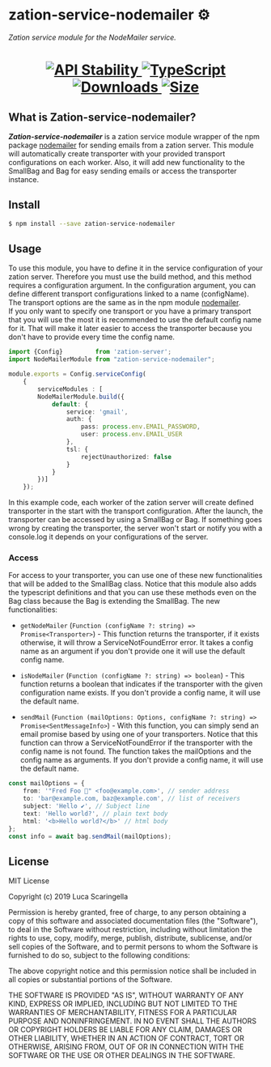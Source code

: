 # zation-service-nodemailer ⚙️
*Zation service module for the NodeMailer service.*
<h1 align="center">  
  <!-- Stability -->
  <a href="https://nodejs.org/api/documentation.html#documentation_stability_index">
    <img src="https://img.shields.io/badge/stability-stable-brightgreen.svg" alt="API Stability"/>
  </a>
  <!-- TypeScript -->
  <a href="http://typescriptlang.org">
    <img src="https://img.shields.io/badge/%3C%2F%3E-typescript-blue.svg" alt="TypeScript"/>
  </a>    
  <!-- Downloads -->
  <a href="https://npmjs.org/package/zation-service-mysql">
    <img src="https://img.shields.io/npm/dm/zation-service-mysql.svg" alt="Downloads"/>
  </a> 
  <!-- Size -->
  <a href="https://npmjs.org/package/zation-service-mysql">
      <img src="https://img.shields.io/bundlephobia/min/zation-service-mysql.svg" alt="Size"/>
  </a>  
</h1>

## What is Zation-service-nodemailer?
***Zation-service-nodemailer*** is a zation service module wrapper of the npm package [nodemailer](https://www.npmjs.com/package/nodemailer) for sending emails from a zation server.
This module will automatically create transporter with your provided transport configurations on each worker. 
Also, it will add new functionality to the SmallBag and Bag for easy sending emails or access the transporter instance.

## Install

```bash
$ npm install --save zation-service-nodemailer
```

## Usage

To use this module, you have to define it in the service configuration of your zation server. 
Therefore you must use the build method, and this method requires a configuration argument. 
In the configuration argument, you can define different transport configurations linked to a name (configName). 
The transport options are the same as in the npm module [nodemailer](https://www.npmjs.com/package/nodemailer).  
If you only want to specify one transport or 
you have a primary transport that you will use the most it is recommended to use the default config name for it.
That will make it later easier to access the transporter because you don't have to provide every time the config name.

```typescript
import {Config}         from 'zation-server';
import NodeMailerModule from "zation-service-nodemailer";

module.exports = Config.serviceConfig(
    { 
        serviceModules : [
        NodeMailerModule.build({
            default: {
                service: 'gmail',
                auth: {
                    pass: process.env.EMAIL_PASSWORD,
                    user: process.env.EMAIL_USER
                },
                tsl: {
                    rejectUnauthorized: false
                }
            }
        })]
    });
```
In this example code, each worker of the zation server will create defined transporter in the start with the transport configuration.
After the launch, the transporter can be accessed by using a SmallBag or Bag. 
If something goes wrong by creating the transporter, the server won't start or notify you with a console.log it depends on your configurations of the server.

### Access 
For access to your transporter, you can use one of these new functionalities that will be added to the SmallBag class. 
Notice that this module also adds the typescript definitions and 
that you can use these methods even on the Bag class because the Bag is extending the SmallBag.
The new functionalities:

* `getNodeMailer` (`Function (configName ?: string) => Promise<Transporter>`) - This function returns the transporter, if it exists otherwise, it will throw a ServiceNotFoundError error. 
It takes a config name as an argument if you don't provide one it will use the default config name. 
                                
* `isNodeMailer` (`Function (configName ?: string) => boolean`) - This function returns a boolean that indicates if the transporter with the given configuration name exists. 
If you don't provide a config name, it will use the default name.

* `sendMail` (`Function (mailOptions: Options, configName ?: string) => Promise<SentMessageInfo>`) - With this function, you can simply send an email promise based by using one of your transporters.
Notice that this function can throw a ServiceNotFoundError if the transporter with the config name is not found.
The function takes the mailOptions and the config name as arguments.
If you don't provide a config name, it will use the default name.
```typescript
const mailOptions = {
    from: '"Fred Foo 👻" <foo@example.com>', // sender address
    to: 'bar@example.com, baz@example.com', // list of receivers
    subject: 'Hello ✔', // Subject line
    text: 'Hello world?', // plain text body
    html: '<b>Hello world?</b>' // html body
};
const info = await bag.sendMail(mailOptions);
```

## License

MIT License

Copyright (c) 2019 Luca Scaringella

Permission is hereby granted, free of charge, to any person obtaining a copy
of this software and associated documentation files (the "Software"), to deal
in the Software without restriction, including without limitation the rights
to use, copy, modify, merge, publish, distribute, sublicense, and/or sell
copies of the Software, and to permit persons to whom the Software is
furnished to do so, subject to the following conditions:

The above copyright notice and this permission notice shall be included in all
copies or substantial portions of the Software.

THE SOFTWARE IS PROVIDED "AS IS", WITHOUT WARRANTY OF ANY KIND, EXPRESS OR
IMPLIED, INCLUDING BUT NOT LIMITED TO THE WARRANTIES OF MERCHANTABILITY,
FITNESS FOR A PARTICULAR PURPOSE AND NONINFRINGEMENT. IN NO EVENT SHALL THE
AUTHORS OR COPYRIGHT HOLDERS BE LIABLE FOR ANY CLAIM, DAMAGES OR OTHER
LIABILITY, WHETHER IN AN ACTION OF CONTRACT, TORT OR OTHERWISE, ARISING FROM,
OUT OF OR IN CONNECTION WITH THE SOFTWARE OR THE USE OR OTHER DEALINGS IN THE
SOFTWARE.                                                  
